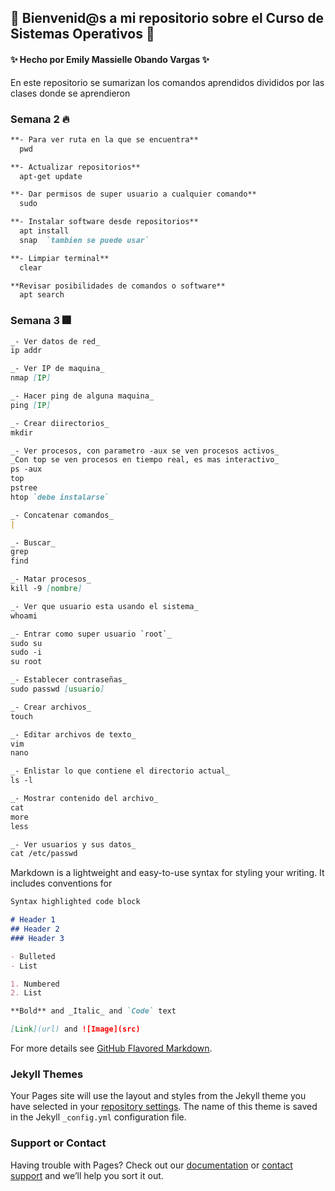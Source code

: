 ## 🌟 Bienvenid@s a mi repositorio sobre el Curso de Sistemas Operativos 🌟


#### ✨ Hecho por Emily Massielle Obando Vargas ✨

En este repositorio se sumarizan los comandos aprendidos divididos por las clases donde se aprendieron

### Semana 2 🔥
```markdown
**- Para ver ruta en la que se encuentra**
  pwd

**- Actualizar repositorios** 
  apt-get update

**- Dar permisos de super usuario a cualquier comando**
  sudo

**- Instalar software desde repositorios**
  apt install
  snap  `tambien se puede usar`

**- Limpiar terminal**
  clear

**Revisar posibilidades de comandos o software**
  apt search
```

### Semana 3 🎆
```markdown
_- Ver datos de red_
ip addr

_- Ver IP de maquina_
nmap [IP]

_- Hacer ping de alguna maquina_
ping [IP]

_- Crear diirectorios_
mkdir

_- Ver procesos, con parametro -aux se ven procesos activos_ 
_Con top se ven procesos en tiempo real, es mas interactivo_
ps -aux
top
pstree
htop `debe instalarse`

_- Concatenar comandos_
|

_- Buscar_
grep 
find 

_- Matar procesos_
kill -9 [nombre]

_- Ver que usuario esta usando el sistema_
whoami

_- Entrar como super usuario `root`_
sudo su
sudo -i
su root

_- Establecer contraseñas_
sudo passwd [usuario]

_- Crear archivos_
touch

_- Editar archivos de texto_
vim
nano

_- Enlistar lo que contiene el directorio actual_
ls -l

_- Mostrar contenido del archivo_
cat 
more
less

_- Ver usuarios y sus datos_
cat /etc/passwd
```


Markdown is a lightweight and easy-to-use syntax for styling your writing. It includes conventions for

```markdown
Syntax highlighted code block

# Header 1
## Header 2
### Header 3

- Bulleted
- List

1. Numbered
2. List

**Bold** and _Italic_ and `Code` text

[Link](url) and ![Image](src)
```

For more details see [GitHub Flavored Markdown](https://guides.github.com/features/mastering-markdown/).

### Jekyll Themes

Your Pages site will use the layout and styles from the Jekyll theme you have selected in your [repository settings](https://github.com/eobandov001/Commands_sistOp.md/settings/pages). The name of this theme is saved in the Jekyll `_config.yml` configuration file.

### Support or Contact

Having trouble with Pages? Check out our [documentation](https://docs.github.com/categories/github-pages-basics/) or [contact support](https://support.github.com/contact) and we’ll help you sort it out.
